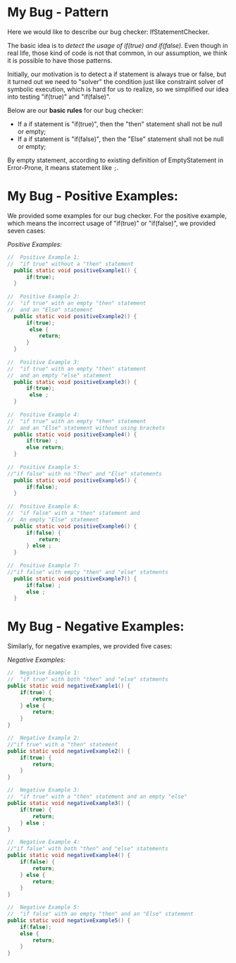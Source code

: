 # My Bug - Pattern
Here we would like to describe our bug checker: IfStatementChecker.

The basic idea is to *detect the usage of if(true) and if(false)*. Even though in real life, those kind of code is not that common, in our assumption, we think it is possible to have those patterns. 

Initially, our motivation is to detect a if statement is always true or false, but it turned out we need to "solver" the condition just like constraint solver of symbolic execution, which is hard for us to realize, so we simplified our idea into testing "if(true)" and "if(false)".

Below are our **basic rules** for our bug checker:
- If a if statement is "if(true)", then the "then" statement shall not be null or empty;
- If a if statement is "if(false)", then the "Else" statement shall not be null or empty;

By empty statement, according to existing definition of EmptyStatement in Error-Prone, it means statement like `;`.

# My Bug - Positive Examples:

We provided some examples for our bug checker. For the positive example, which means the incorrect usage of "if(true)" or "if(false)", we provided seven cases:

*Positive Examples:*
```Java
//  Positive Example 1: 
//  "if true" without a "then" statement
  public static void positiveExample1() {
	  if(true);
  }
  
//  Positive Example 2:
//  "if true" with an empty "then" statement
//  and an "Else" statement  
  public static void positiveExample2() {
	  if(true);
	   else {
		  return;
	  }
  }
  
//  Positive Example 3:
//  "if true" with an empty "then" statement 
//  and an empty "else" statement
  public static void positiveExample3() {
	  if(true);
	   else ;
  }
  
//  Positive Example 4:
//  "if true" with an empty "then" statement
//  and an "Else" statement without using brackets
  public static void positiveExample4() {
	  if(true) ;
	  else return;
  }
  
//  Positive Example 5:
//"if false" with no "Then" and "Else" statements
  public static void positiveExample5() {
	  if(false);
  }
  
//  Positive Example 6:
//  "if false" with a "then" statement and 
//  An empty "Else" statement
  public static void positiveExample6() {
	  if(false) {
		  return;
	  } else ;
  }
  
//  Positive Example 7:
//"if false" with empty "then" and "else" statments
  public static void positiveExample7() {
	  if(false) ;
	  else ;
  }
  ```
  
  # My Bug - Negative Examples:
  
  Similarly, for negative examples, we provided five cases:
  
  *Negative Examples:*
  ```Java
  //  Negative Example 1:
//  "if true" with both "then" and "else" statments
  public static void negativeExample1() {
	  if(true) {
		  return;
	  } else {
		  return;
	  }
  }
  
//  Negative Example 2:
//"if true" with a "then" statement 
  public static void negativeExample2() {
	  if(true) {
		  return;
	  }
  }

//  Negative Example 3:
//  "if true" with a "then" statement and an empty "else"
  public static void negativeExample3() {
	  if(true) {
		  return;
	  } else ;
  }

//  Negative Example 4:
//"if false" with both "then" and "else" statements
  public static void negativeExample4() {
	  if(false) {
		  return;
	  } else {
		  return;
	  }
  }
  
//  Negative Example 5:
//  "if false" with an empty "then" and an "Else" statement
  public static void negativeExample5() {
	  if(false);
	  else {
		  return;
	  }
  }
  ```

